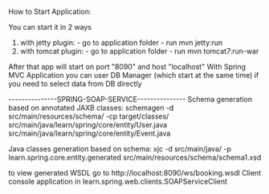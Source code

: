How to Start Application:

You can start it in 2 ways
  1. with jetty plugin:
    - go to application folder
    - run mvn jetty:run
  2. with tomcat plugin:
    - go to application folder
    - run mvn tomcat7:run-war

After that app will start on port "8090" and host "localhost"
With Spring MVC Application you can user DB Manager (which start at the same time) if you need to select data from DB directly

---------------SPRING-SOAP-SERVICE---------------
Schema generation based on annotated JAXB classes:
schemagen -d src/main/resources/schema/ -cp target/classes/ src/main/java/learn/spring/core/entity/User.java src/main/java/learn/spring/core/entity/Event.java

Java classes generation based on schema:
xjc -d src/main/java/ -p learn.spring.core.entity.generated src/main/resources/schema/schema1.xsd

to view generated WSDL go to http://localhost:8090/ws/booking.wsdl
Client console application in learn.spring.web.clients.SOAPServiceClient
